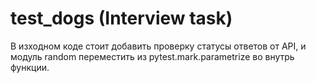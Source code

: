 # test_dogs (Interview task)
В изходном коде стоит добавить проверку статусы ответов от API, и модуль random переместить из pytest.mark.parametrize во внутрь функции. 
